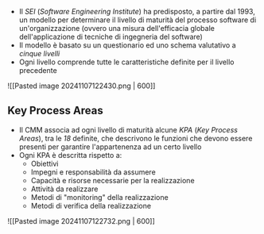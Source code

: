 - Il *SEI* (*Software Engineering Institute*) ha predisposto, a partire dal 1993, un modello per determinare il livello di maturità del processo software di un'organizzazione (ovvero una misura dell'efficacia globale dell'applicazione di tecniche di ingegneria del software)
- Il modello è basato su un questionario ed uno schema valutativo a *cinque livelli*
- Ogni livello comprende tutte le caratteristiche definite per il livello precedente


![[Pasted image 20241107122430.png | 600]]


## Key Process Areas
- Il CMM associa ad ogni livello di maturità alcune *KPA* (*Key Process Areas*), tra le *18* definite, che descrivono le funzioni che devono essere presenti per garantire l'appartenenza ad un certo livello 
- Ogni KPA è descritta rispetto a:
	- Obiettivi
	- Impegni e responsabilità da assumere
	- Capacità e risorse necessarie per la realizzazione
	- Attività da realizzare
	- Metodi di "monitoring" della realizzazione
	- Metodi di verifica della realizzazione


![[Pasted image 20241107122732.png | 600]]

